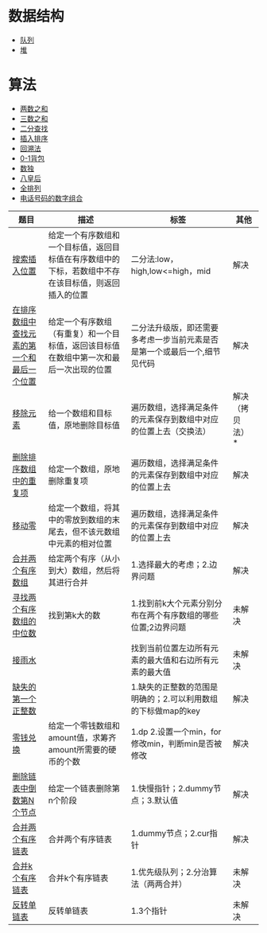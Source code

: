 # 数据结构
- [队列](https://github.com/htlAllen/data-structure-and-alghrithm/blob/master/notes/note-1.md)
- [堆](https://github.com/htlAllen/data-structure-and-alghrithm/blob/master/notes/note-7.md)
# 算法
- [两数之和](https://github.com/htlAllen/data-structure-and-alghrithm/blob/master/notes/note-2.md)
- [三数之和](https://github.com/htlAllen/data-structure-and-alghrithm/blob/master/notes/note-3.md)
- [二分查找](https://github.com/htlAllen/data-structure-and-alghrithm/blob/master/notes/note-5.md)
- [插入排序](https://github.com/htlAllen/data-structure-and-alghrithm/blob/master/notes/note-8.md)
- [回溯法](https://github.com/htlAllen/data-structure-and-alghrithm/blob/master/notes/note-15.md)
- [0-1背包](https://github.com/htlAllen/data-structure-and-alghrithm/blob/master/notes/note-16.md)
- [数独](https://github.com/htlAllen/data-structure-and-alghrithm/blob/master/notes/note-14.md)
- [八皇后](https://github.com/htlAllen/data-structure-and-alghrithm/blob/master/notes/note-13.md)
- [全排列](https://github.com/htlAllen/data-structure-and-alghrithm/blob/master/notes/note-11.md)
- [电话号码的数字组合](https://github.com/htlAllen/data-structure-and-alghrithm/blob/master/notes/note-10.md)

题目 | 描述 | 标签 | 其他
------------ | ------------- | ------------- | -------------
[搜索插入位置](./notes/note-17.md) | 给定一个有序数组和一个目标值，返回目标值在有序数组中的下标，若数组中不存在该目标值，则返回插入的位置 | 二分法:low，high,low<=high，mid | 解决
[在排序数组中查找元素的第一个和最后一个位置](./notes/note-18.md) | 给定一个有序数组（有重复）和一个目标值，返回该目标值在数组中第一次和最后一次出现的位置  | 二分法升级版，即还需要多考虑一步当前元素是否是第一个或最后一个,细节见代码 | 解决
[移除元素](./notes/note-19.md) | 给一个数组和目标值，原地删除目标值 | 遍历数组，选择满足条件的元素保存到数组中对应的位置上去（交换法） | 解决（拷贝法） *
[删除排序数组中的重复项]((./notes/note-20.md)) | 给定一个数组，原地删除重复项 | 遍历数组，选择满足条件的元素保存到数组中对应的位置上去 | 解决
[移动零](./notes/note-21.md) | 给定一个数组，将其中的零放到数组的末尾去，但不该元数组中元素的相对位置 | 遍历数组，选择满足条件的元素保存到数组中对应的位置上去 | 解决
[合并两个有序数组](./notes/note-21.md) | 给定两个有序（从小到大）数组，然后将其进行合并 | 1.选择最大的考虑；2.边界问题 | 解决
[寻找两个有序数组的中位数](./notes/note-21.md) | 找到第k大的数 | 1.找到前k大个元素分别分布在两个有序数组的哪些位置;2边界问题 | 未解决
[接雨水](./notes/note-21.md) |  | 找到当前位置左边所有元素的最大值和右边所有元素的最大值 |未解决
[缺失的第一个正整数](./notes/note-21.md) |  | 1.缺失的正整数的范围是明确的；2.可以利用数组的下标做map的key | 解决
[零钱兑换](./notes/note-25.md) | 给定一个零钱数组和amount值，求筹齐amount所需要的硬币的个数 | 1.dp 2.设置一个min，for修改min，判断min是否被修改 | 解决
[删除链表中倒数第N个节点](./notes/note-27.md) | 给定一个链表删除第n个阶段 | 1.快慢指针；2.dummy节点；3.默认值 | 解决
[合并两个有序链表](./notes/note-26.md) | 合并两个有序链表 | 1.dummy节点；2.cur指针 | 解决
[合并k个有序链表](./notes/note-28.md) | 合并k个有序链表 | 1.优先级队列；2.分治算法（两两合并） | 未解决
[反转单链表](./notes/note-29.md) | 反转单链表 | 1.3个指针 | 未解决